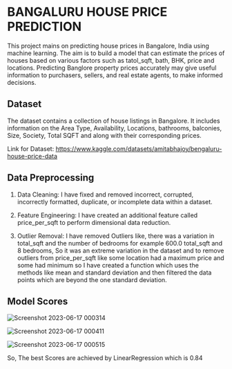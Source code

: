 # BANGALURU HOUSE PRICE PREDICTION 

This project mains on predicting house prices in Bangalore, India using machine learning. The aim is to build a model that can estimate the prices of houses based on various factors such as tatol_sqft, bath, BHK, price and locations.
Predicting Banglore property prices accurately may give useful information to purchasers, sellers, and real estate agents, to make informed decisions.

## Dataset 

The dataset contains a collection of house listings in Bangalore. It includes information on the Area Type, Availability, Locations, bathrooms, balconies, Size, Society, Total SQFT and along with their corresponding prices.

Link for Dataset: 
https://www.kaggle.com/datasets/amitabhajoy/bengaluru-house-price-data

## Data Preprocessing

1) Data Cleaning:  I have fixed and removed incorrect, corrupted, incorrectly formatted, duplicate, or incomplete data within a dataset. 

2) Feature Engineering: I have created an additional feature called price_per_sqft to perform dimensional data reduction.

3) Outlier Removal: I have removed Outliers like, there was a variation in total_sqft and the number of bedrooms for example 600.0 total_sqft and 8 bedrooms, So it was an extreme variation in the dataset and to remove outliers from price_per_sqft like some location had a maximum price and some had minimum so I have created a function which uses the methods like mean and standard deviation and then filtered the data points which are beyond the one standard deviation.


## Model Scores 
![Screenshot 2023-06-17 000314](https://github.com/JV456/Bangaluru-House-Price-Prediction/assets/99525324/044d3764-d986-4685-8d15-2e21ffbf1c73)

![Screenshot 2023-06-17 000411](https://github.com/JV456/Bangaluru-House-Price-Prediction/assets/99525324/c4307d42-49c7-4284-b200-e8019cf77de7)

![Screenshot 2023-06-17 000515](https://github.com/JV456/Bangaluru-House-Price-Prediction/assets/99525324/4ee97781-2969-43a2-868c-4aaec68da93b)

So, The best Scores are achieved by LinearRegression which is 0.84




